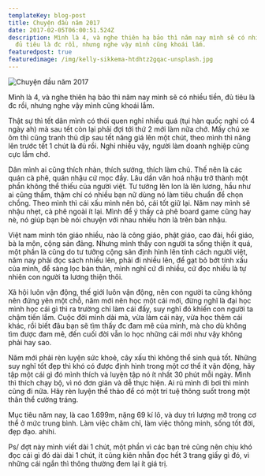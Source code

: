 ```yaml
---
templateKey: blog-post
title: Chuyện đầu năm 2017
date: 2017-02-05T06:00:51.524Z
description: Mình là 4, và nghe thiên hạ bảo thì năm nay mình sẽ có nhiều tiền,
  đủ tiêu là đc rồi, nhưng nghe vậy mình cũng khoái lắm.
featuredpost: true
featuredimage: /img/kelly-sikkema-htdhtz2gqac-unsplash.jpg
---
```

![Chuyện đầu năm 2017](/img/kelly-sikkema-htdhtz2gqac-unsplash.jpg)

Mình là 4, và nghe thiên hạ bảo thì năm nay mình sẽ có nhiều tiền, đủ tiêu là đc rồi, nhưng nghe vậy mình cũng khoái lắm.

Thật sự thì tết dân mình có thói quen nghỉ nhiều quá (tụi hàn quốc nghỉ có 4 ngày ah) mà sau tết còn lại phải đợi tới thứ 2 mới làm nữa chớ. Mấy chú xe ôm thì cũng tranh thủ dịp sau tết nâng giá lên một chút, theo mình thì nâng lên trước tết 1 chút là đủ rồi. Nghỉ nhiều vậy, người làm doanh nghiệp cũng cực lắm chớ.

Dân mình ai cũng thích nhàn, thích sướng, thích làm chủ. Thế nên là các quán cà phê, quán nhậu cứ mọc đầy. Lâu dần văn hoá nhậu trở thành một phần không thể thiếu của người việt. Tư tưởng lên lon là lên lương, hầu như ai cũng thấm, thậm chí có nhiều bạn nữ dùng nó làm tiêu chuẩn để chọn chồng. Theo mình thì cái xấu mình nên bỏ, cái tốt giữ lại. Năm nay mình sẽ nhậu nhẹt, cà phê ngoài ít lại. Mình để ý thấy cà phê board game cũng hay nè, nó giúp bạn bè nói chuyện với nhau nhiều hơn là trên bàn nhậu.

Việt nam mình tôn giáo nhiều, nào là công giáo, phật giáo, cao đài, hồi giáo, bà la môn, cộng sản đảng. Nhưng mình thấy con người ta sống thiện ít quá, một phần là cũng do tư tưởng cộng sản định hình lên tính cách người việt, năm nay phải đọc sách nhiều lên, phải đi nhiều lên, để gạt bỏ bớt tính xấu của mình, để sàng lọc bản thân, mình nghĩ cứ đi nhiều, cứ đọc nhiều là tự nhiên con người ta lương thiện thôi.

Xã hội luôn vận động, thế giới luôn vận động, nên con người ta cũng không nên đứng yên một chỗ, năm mới nên học một cái mới, đừng nghĩ là đại học mình học cái gì thì ra trường chỉ làm cái đấy, suy nghĩ đó khiến con người ta chậm tiến lắm. Cuộc đời mình dài mà, vừa làm cái này, vừa học thêm cái khác, rồi biết đâu bạn sẽ tìm thấy đc đam mê của mình, mà cho dù không tìm được đam mê, đến cuối đời vẫn lo học những cái mới như vậy không phải hay sao.

Năm mới phải rèn luyện sức khoẻ, cây xấu thì không thể sinh quả tốt. Những suy nghĩ tốt đẹp thì khó có được định hình trong một cơ thể ít vận động, hãy tập một cái gì đó mình thích và luyện tập nó ít nhất 30 phút mỗi ngày. Mình thì thích chạy bộ, vì nó đơn giản và dễ thực hiện. Ai rủ mình đi bơi thì mình cũng đi nữa. Hãy rèn luyện thể thảo để có một trí tuệ thông suốt trong một thân thể cường tráng.

Mục tiêu năm nay, là cao 1.699m, nặng 69 kí lô, và duy trì lượng mỡ trong cơ thể ở mức trung bình. Làm việc chăm chỉ, làm việc thông minh, sống tốt đời, đẹp đạo. ahihi.

Ps/ đợt này mình viết dài 1 chút, một phần vì các bạn trẻ cũng nên chịu khó đọc cái gì đó dài dài 1 chút, ít cũng kiên nhẫn đọc hết 3 trang giấy gì đó, vì những cái ngắn thì thông thường đem lại ít giá trị.